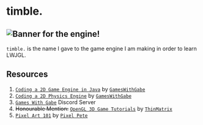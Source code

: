 # timble.
![Banner for the engine!](https://raw.githubusercontent.com/aemogie/Timble/master/src/main/resources/Timble%20Banner.png)
</br>
---
`timble.` is the name I gave to the game engine I am making in order to learn LWJGL. 

## Resources

1. [`Coding a 2D Game Engine in Java`](https://youtube.com/playlist?list=PLtrSb4XxIVbp8AKuEAlwNXDxr99e3woGE) by [`GamesWithGabe`](https://www.youtube.com/c/GamesWithGabe)
2. [`Coding a 2D Physics Engine`](https://youtube.com/playlist?list=PLtrSb4XxIVbpZpV65kk73OoUcIrBzoSiO) by [`GamesWithGabe`](https://www.youtube.com/c/GamesWithGabe)
3. [`Games With Gabe`](https://discord.gg/GGYgsszjka) Discord Server
4. ~~Honourable Mention:~~ [`OpenGL 3D Game Tutorials`](https://youtube.com/playlist?list=PLRIWtICgwaX0u7Rf9zkZhLoLuZVfUksDP) by [`ThinMatrix`](https://www.youtube.com/user/ThinMatrix)
5. [`Pixel Art 101`](https://www.youtube.com/playlist?list=PLmac3HPrav-9UWt-ahViIZxpyQxJ2wPSH) by [`Pixel Pete`](https://www.youtube.com/c/PeterMilko)
